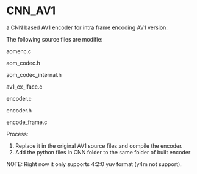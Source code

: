 # CNN_AV1
a CNN based AV1 encoder for intra frame encoding
AV1 version:


The following source files are modifie:

aomenc.c

aom_codec.h

aom_codec_internal.h

av1_cx_iface.c

encoder.c

encoder.h

encode_frame.c


Process:
1. Replace it in the original AV1 source files and compile the encoder.
2. Add the python files in CNN folder to the same folder of built encoder


NOTE:
Right now it only supports 4:2:0 yuv format (y4m not support). 
